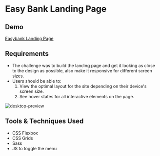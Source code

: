 # Easy Bank Landing Page
## Demo
  [Easybank Landing Page](https://easy-bank-landing-page-responsive.netlify.app/ "EasyBank Landing Page")
## Requirements
- The challenge was to build the landing page and get it looking as close to the design as possible, also make it responsive for different screen sizes.
- Users should be able to:
    1. View the optimal layout for the site depending on their device's screen size.
    2. See hover states for all interactive elements on the page.

![desktop-preview](https://user-images.githubusercontent.com/30006202/116321337-748ae900-a7d7-11eb-92e7-f10c0dc7e1b3.jpg)

## Tools & Techniques Used

- CSS Flexbox
- CSS Grids
- Sass
- JS to toggle the menu



